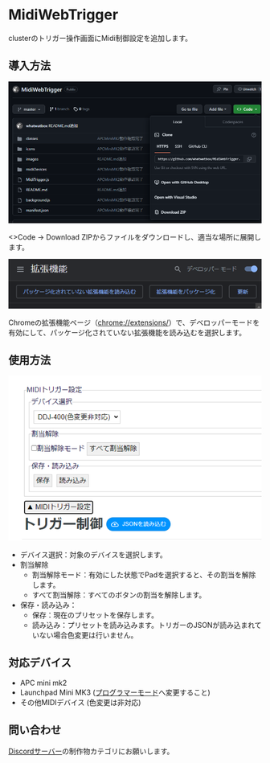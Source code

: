 # MidiWebTrigger

clusterのトリガー操作画面にMidi制御設定を追加します。

## 導入方法

![DownloadZip](images/downloadZip.png)

<>Code → Download ZIPからファイルをダウンロードし、適当な場所に展開します。

![説明](images/devmode.png)

Chromeの拡張機能ページ（[chrome://extensions/](chrome://extensions/)）で、デベロッパーモードを有効にして、パッケージ化されていない拡張機能を読み込むを選択します。

## 使用方法

![スクリーンショット](images/screenShot.png)

- デバイス選択：対象のデバイスを選択します。
- 割当解除
    - 割当解除モード：有効にした状態でPadを選択すると、その割当を解除します。
    - すべて割当解除：すべてのボタンの割当を解除します。
- 保存・読み込み：
    - 保存：現在のプリセットを保存します。
    - 読み込み：プリセットを読み込みます。トリガーのJSONが読み込まれていない場合色変更は行いません。

## 対応デバイス

- APC mini mk2
- Launchpad Mini MK3 ([プログラマーモード](https://fael-downloads-prod.focusrite.com/customer/prod/s3fs-public/downloads/Launchpad%20Mini%20User%20Guide%20JP.pdf#page=18)へ変更すること)
- その他MIDIデバイス (色変更は非対応)

## 問い合わせ

[Discordサーバー](https://discord.gg/Wz24z35FNu)の制作物カテゴリにお願いします。